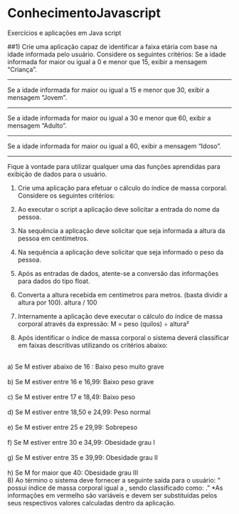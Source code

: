 # ConhecimentoJavascript
Exercícios e aplicações em Java script

##1) Crie uma aplicação capaz de identificar a faixa etária com base na idade informada pelo usuário. Considere os seguintes critérios: 
Se a idade informada for maior ou igual a 0 e menor que 15, exibir a mensagem “Criança”. 
<hr>
Se a idade informada for maior ou igual a 15 e menor que 30, exibir a mensagem “Jovem”. 
<hr>
Se a idade informada for maior ou igual a 30 e menor que 60, exibir a mensagem “Adulto”. 
<hr>
Se a idade informada for maior ou igual a 60, exibir a mensagem “Idoso”. 
<hr>
<p>
Fique à vontade para utilizar qualquer uma das funções aprendidas para exibição de dados 
para o usuário.

1) Crie uma aplicação para efetuar o cálculo do índice de massa corporal. 
Considere os seguintes critérios:

1) Ao executar o script a aplicação deve solicitar a entrada do nome da pessoa. 
2) Na sequência a aplicação deve solicitar que seja informada a altura da pessoa em 
centímetros. 
3) Na sequência a aplicação deve solicitar que seja informado o peso da pessoa. 
4) Após as entradas de dados, atente-se a conversão das informações para dados do tipo 
float. 
5) Converta a altura recebida em centímetros para metros. (basta dividir a altura por 
100). altura / 100
6) Internamente a aplicação deve executar o cálculo do índice de massa corporal através 
da expressão: M = peso (quilos) ÷ altura² 
7) Após identificar o índice de massa corporal o sistema deverá classificar em faixas 
descritivas utilizando os critérios abaixo:
<br>
a) Se M estiver abaixo de 16 : Baixo peso muito grave 
</br><br>
b) Se M estiver entre 16 e 16,99: Baixo peso grave 
</br><br>
c) Se M estiver entre 17 e 18,49: Baixo peso 
</br><br>
d) Se M estiver entre 18,50 e 24,99: Peso normal 
</br><br>
e) Se M estiver entre 25 e 29,99: Sobrepeso 
</br><br>
f) Se M estiver entre 30 e 34,99: Obesidade grau I 
</br><br>
g) Se M estiver entre 35 e 39,99: Obesidade grau II 
</br><br>
h) Se M for maior que 40: Obesidade grau III 
</br>
8) Ao término o sistema deve fornecer a seguinte saída para o usuário: 
“<Nome> possui índice de massa corporal igual a <m>, sendo classificado como: 
<classificacao>.” 
*As informações em vermelho são variáveis e devem ser substituídas pelos seus respectivos 
valores calculadas dentro da aplicação.
</p>

